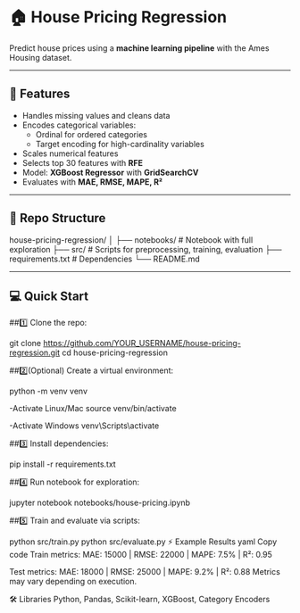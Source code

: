 # 🏠 House Pricing Regression

Predict house prices using a **machine learning pipeline** with the Ames Housing dataset.

---

## 🚀 Features

- Handles missing values and cleans data
- Encodes categorical variables:
  - Ordinal for ordered categories
  - Target encoding for high-cardinality variables
- Scales numerical features
- Selects top 30 features with **RFE**
- Model: **XGBoost Regressor** with **GridSearchCV**
- Evaluates with **MAE, RMSE, MAPE, R²**

---

## 📂 Repo Structure

house-pricing-regression/
│
├── notebooks/ # Notebook with full exploration
├── src/ # Scripts for preprocessing, training, evaluation
├── requirements.txt # Dependencies
└── README.md


---

## 💻 Quick Start

##1️⃣ Clone the repo:


git clone https://github.com/YOUR_USERNAME/house-pricing-regression.git
cd house-pricing-regression

##2️⃣(Optional) Create a virtual environment:

python -m venv venv

-Activate Linux/Mac
source venv/bin/activate

-Activate Windows
venv\Scripts\activate

##3️⃣ Install dependencies:

pip install -r requirements.txt

##4️⃣ Run notebook for exploration:

jupyter notebook notebooks/house-pricing.ipynb


##5️⃣ Train and evaluate via scripts:

python src/train.py
python src/evaluate.py
⚡ Example Results
yaml
Copy code
Train metrics:
MAE: 15000 | RMSE: 22000 | MAPE: 7.5% | R²: 0.95

Test metrics:
MAE: 18000 | RMSE: 25000 | MAPE: 9.2% | R²: 0.88
Metrics may vary depending on execution.

🛠️ Libraries
Python, Pandas, Scikit-learn, XGBoost, Category Encoders
